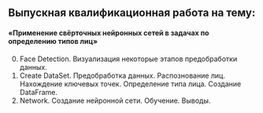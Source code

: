 ## Выпускная квалификационная работа на тему:
#### «Применение свёрточных нейронных сетей в задачах по определению типов лиц»

0. Face Detection. Визуализация некоторые этапов предобработки данных.
1. Create DataSet. Предобработка данных. Распознование лиц. Нахождение ключевых точек. Определение типа лица. Создание DataFrame.
2. Network. Создание нейронной сети. Обучение. Выводы.
